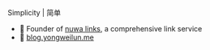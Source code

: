 Simplicity | 简单
- 🔗 Founder of [nuwa links](https://nuwalinks.cloud), a comprehensive link service
- 📒 [blog.yongweilun.me](https://nuwa.icu/wl-blog)
